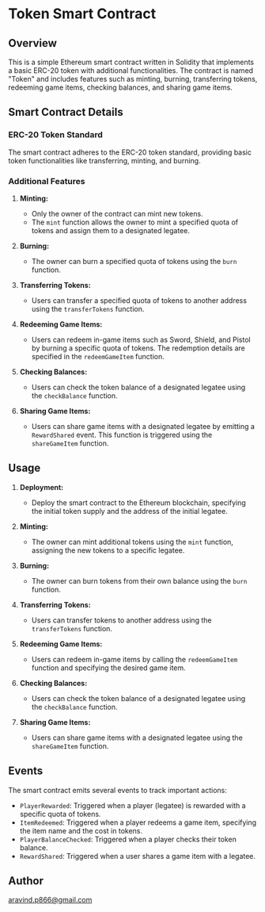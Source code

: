 # Token Smart Contract 

## Overview

This is a simple Ethereum smart contract written in Solidity that implements a basic ERC-20 token with additional functionalities. The contract is named "Token" and includes features such as minting, burning, transferring tokens, redeeming game items, checking balances, and sharing game items.

## Smart Contract Details

### ERC-20 Token Standard

The smart contract adheres to the ERC-20 token standard, providing basic token functionalities like transferring, minting, and burning.

### Additional Features

1. **Minting:**
   - Only the owner of the contract can mint new tokens.
   - The `mint` function allows the owner to mint a specified quota of tokens and assign them to a designated legatee.

2. **Burning:**
   - The owner can burn a specified quota of tokens using the `burn` function.

3. **Transferring Tokens:**
   - Users can transfer a specified quota of tokens to another address using the `transferTokens` function.

4. **Redeeming Game Items:**
   - Users can redeem in-game items such as Sword, Shield, and Pistol by burning a specific quota of tokens. The redemption details are specified in the `redeemGameItem` function.

5. **Checking Balances:**
   - Users can check the token balance of a designated legatee using the `checkBalance` function.

6. **Sharing Game Items:**
   - Users can share game items with a designated legatee by emitting a `RewardShared` event. This function is triggered using the `shareGameItem` function.

## Usage

1. **Deployment:**
   - Deploy the smart contract to the Ethereum blockchain, specifying the initial token supply and the address of the initial legatee.

2. **Minting:**
   - The owner can mint additional tokens using the `mint` function, assigning the new tokens to a specific legatee.

3. **Burning:**
   - The owner can burn tokens from their own balance using the `burn` function.

4. **Transferring Tokens:**
   - Users can transfer tokens to another address using the `transferTokens` function.

5. **Redeeming Game Items:**
   - Users can redeem in-game items by calling the `redeemGameItem` function and specifying the desired game item.

6. **Checking Balances:**
   - Users can check the token balance of a designated legatee using the `checkBalance` function.

7. **Sharing Game Items:**
   - Users can share game items with a designated legatee using the `shareGameItem` function.

## Events

The smart contract emits several events to track important actions:

- `PlayerRewarded`: Triggered when a player (legatee) is rewarded with a specific quota of tokens.
- `ItemRedeemed`: Triggered when a player redeems a game item, specifying the item name and the cost in tokens.
- `PlayerBalanceChecked`: Triggered when a player checks their token balance.
- `RewardShared`: Triggered when a user shares a game item with a legatee.

## Author 

aravind.p866@gmail.com
